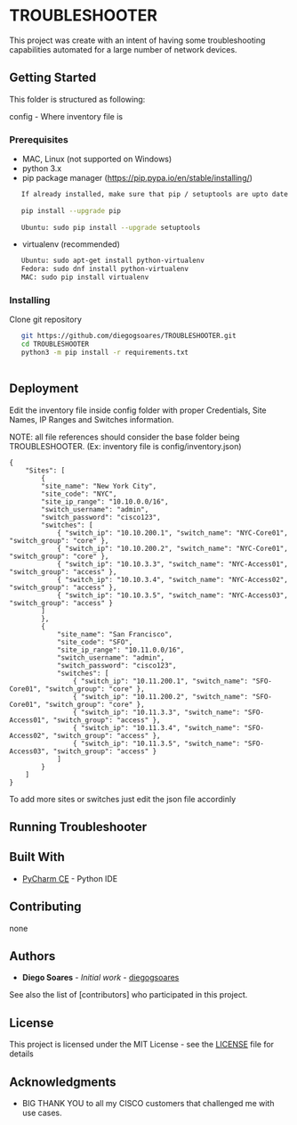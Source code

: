 # TROUBLESHOOTER

This project was create with an intent of having some troubleshooting capabilities automated for a large number of network devices.

## Getting Started

This folder is structured as following:

config - Where inventory file is


### Prerequisites

   - MAC, Linux (not supported on Windows)
   - python 3.x
   - pip package manager (https://pip.pypa.io/en/stable/installing/)
```bash
   If already installed, make sure that pip / setuptools are upto date (commands may vary)
   
   pip install --upgrade pip
   
   Ubuntu: sudo pip install --upgrade setuptools
```
   - virtualenv (recommended)
```bash
   Ubuntu: sudo apt-get install python-virtualenv
   Fedora: sudo dnf install python-virtualenv
   MAC: sudo pip install virtualenv
```

### Installing

Clone git repository
```bash
   git https://github.com/diegogsoares/TROUBLESHOOTER.git
   cd TROUBLESHOOTER
   python3 -m pip install -r requirements.txt 
   
```

## Deployment

Edit the inventory file inside config folder with proper Credentials, Site Names, IP Ranges and Switches information.

NOTE: all file references should consider the base folder being TROUBLESHOOTER. (Ex: inventory file is config/inventory.json)
```
{
	"Sites": [
		{
		"site_name": "New York City",
		"site_code": "NYC",
		"site_ip_range": "10.10.0.0/16",
		"switch_username": "admin",
		"switch_password": "cisco123",		
		"switches": [
			{ "switch_ip": "10.10.200.1", "switch_name": "NYC-Core01", "switch_group": "core" },
			{ "switch_ip": "10.10.200.2", "switch_name": "NYC-Core01", "switch_group": "core" },
			{ "switch_ip": "10.10.3.3", "switch_name": "NYC-Access01", "switch_group": "access" },
			{ "switch_ip": "10.10.3.4", "switch_name": "NYC-Access02", "switch_group": "access" },
			{ "switch_ip": "10.10.3.5", "switch_name": "NYC-Access03", "switch_group": "access" }
		]
		},
		{
			"site_name": "San Francisco",
			"site_code": "SFO",
			"site_ip_range": "10.11.0.0/16",
			"switch_username": "admin",
			"switch_password": "cisco123",		
			"switches": [
				{ "switch_ip": "10.11.200.1", "switch_name": "SFO-Core01", "switch_group": "core" },
				{ "switch_ip": "10.11.200.2", "switch_name": "SFO-Core01", "switch_group": "core" },
				{ "switch_ip": "10.11.3.3", "switch_name": "SFO-Access01", "switch_group": "access" },
				{ "switch_ip": "10.11.3.4", "switch_name": "SFO-Access02", "switch_group": "access" },
				{ "switch_ip": "10.11.3.5", "switch_name": "SFO-Access03", "switch_group": "access" }
			]
		}
	]
}
```
To add more sites or switches just edit the json file accordinly 
## Running Troubleshooter



## Built With

* [PyCharm CE](https://www.jetbrains.com/pycharm/) - Python IDE

## Contributing

none

## Authors

* **Diego Soares** - *Initial work* - [diegogsoares](https://github.com/diegogsoares)

See also the list of [contributors] who participated in this project.

## License

This project is licensed under the MIT License - see the [LICENSE](LICENSE) file for details

## Acknowledgments

* BIG THANK YOU to all my CISCO customers that challenged me with use cases.

